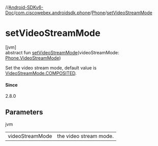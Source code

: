 //[Android-SDKv6-Doc](../../../index.md)/[com.ciscowebex.androidsdk.phone](../index.md)/[Phone](index.md)/[setVideoStreamMode](set-video-stream-mode.md)

# setVideoStreamMode

[jvm]\
abstract fun [setVideoStreamMode](set-video-stream-mode.md)(videoStreamMode: [Phone.VideoStreamMode](-video-stream-mode/index.md))

Set the video stream mode, default value is [VideoStreamMode.COMPOSITED](-video-stream-mode/-c-o-m-p-o-s-i-t-e-d/index.md).

#### Since

2.8.0

## Parameters

jvm

| | |
|---|---|
| videoStreamMode | the video stream mode. |
